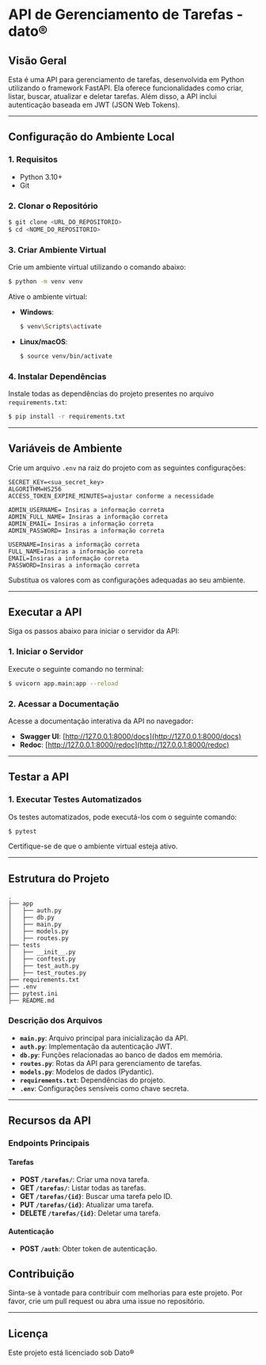 # API de Gerenciamento de Tarefas - dato®

## Visão Geral
Esta é uma API para gerenciamento de tarefas, desenvolvida em Python utilizando o framework FastAPI. Ela oferece funcionalidades como criar, listar, buscar, atualizar e deletar tarefas. Além disso, a API inclui autenticação baseada em JWT (JSON Web Tokens).

---

## Configuração do Ambiente Local

### 1. Requisitos
- Python 3.10+
- Git

### 2. Clonar o Repositório
```bash
$ git clone <URL_DO_REPOSITORIO>
$ cd <NOME_DO_REPOSITORIO>
```

### 3. Criar Ambiente Virtual
Crie um ambiente virtual utilizando o comando abaixo:
```bash
$ python -m venv venv
```
Ative o ambiente virtual:
- **Windows**:
  ```bash
  $ venv\Scripts\activate
  ```
- **Linux/macOS**:
  ```bash
  $ source venv/bin/activate
  ```

### 4. Instalar Dependências
Instale todas as dependências do projeto presentes no arquivo `requirements.txt`:
```bash
$ pip install -r requirements.txt
```

---

## Variáveis de Ambiente
Crie um arquivo `.env` na raiz do projeto com as seguintes configurações:
```env
SECRET_KEY=<sua_secret_key>
ALGORITHM=HS256
ACCESS_TOKEN_EXPIRE_MINUTES=ajustar conforme a necessidade

ADMIN_USERNAME= Insiras a informação correta
ADMIN_FULL_NAME= Insiras a informação correta
ADMIN_EMAIL= Insiras a informação correta
ADMIN_PASSWORD= Insiras a informação correta

USERNAME=Insiras a informação correta
FULL_NAME=Insiras a informação correta
EMAIL=Insiras a informação correta
PASSWORD=Insiras a informação correta
```
Substitua os valores com as configurações adequadas ao seu ambiente.

---

## Executar a API
Siga os passos abaixo para iniciar o servidor da API:

### 1. Iniciar o Servidor
Execute o seguinte comando no terminal:
```bash
$ uvicorn app.main:app --reload
```

### 2. Acessar a Documentação
Acesse a documentação interativa da API no navegador:
- **Swagger UI**: [http://127.0.0.1:8000/docs](http://127.0.0.1:8000/docs)
- **Redoc**: [http://127.0.0.1:8000/redoc](http://127.0.0.1:8000/redoc)

---

## Testar a API

### 1. Executar Testes Automatizados
Os testes automatizados, pode executá-los com o seguinte comando:
```bash
$ pytest
```
Certifique-se de que o ambiente virtual esteja ativo.

---


## Estrutura do Projeto

```plaintext
.
├── app
│   ├── auth.py
│   ├── db.py
│   ├── main.py
│   ├── models.py
│   ├── routes.py
├── tests
│   ├── __init__.py
│   ├── conftest.py
│   ├── test_auth.py
│   ├── test_routes.py
├── requirements.txt
├── .env
├── pytest.ini
├── README.md
```

### Descrição dos Arquivos
- **`main.py`**: Arquivo principal para inicialização da API.
- **`auth.py`**: Implementação da autenticação JWT.
- **`db.py`**: Funções relacionadas ao banco de dados em memória.
- **`routes.py`**: Rotas da API para gerenciamento de tarefas.
- **`models.py`**: Modelos de dados (Pydantic).
- **`requirements.txt`**: Dependências do projeto.
- **`.env`**: Configurações sensíveis como chave secreta.

---

## Recursos da API

### Endpoints Principais

#### Tarefas
- **POST `/tarefas/`**: Criar uma nova tarefa.
- **GET `/tarefas/`**: Listar todas as tarefas.
- **GET `/tarefas/{id}`**: Buscar uma tarefa pelo ID.
- **PUT `/tarefas/{id}`**: Atualizar uma tarefa.
- **DELETE `/tarefas/{id}`**: Deletar uma tarefa.

#### Autenticação
- **POST `/auth`**: Obter token de autenticação.


## Contribuição
Sinta-se à vontade para contribuir com melhorias para este projeto. Por favor, crie um pull request ou abra uma issue no repositório.

---

## Licença
Este projeto está licenciado sob Dato®

